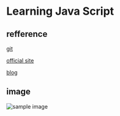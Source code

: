 # Learning Java Script

## refference

[git](https://github.com/sporritt/jsPlumb)

[official site](http://jsplumb.org/doc/usage.html)

[blog](http://groovyarekore.blogspot.jp/2012/04/grailsjsplumb_22.html)


## image

![sample image](letusfly85.github.com/LearningJavaScript/img/jsPlumbSample.png)
